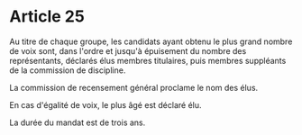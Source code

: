# Article 25

Au titre de chaque groupe, les candidats ayant obtenu le plus grand nombre de voix sont, dans l'ordre et jusqu'à épuisement du nombre des représentants, déclarés élus membres titulaires, puis membres suppléants de la commission de discipline.

La commission de recensement général proclame le nom des élus.

En cas d'égalité de voix, le plus âgé est déclaré élu.

La durée du mandat est de trois ans.
